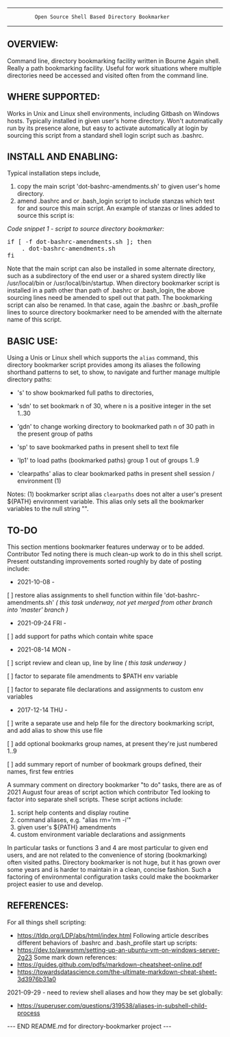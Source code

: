 ------------------------------------------------------------------------
             Open Source Shell Based Directory Bookmarker
------------------------------------------------------------------------

## OVERVIEW:
Command line, directory bookmarking facility written in Bourne Again shell.  Really a path bookmarking facility.  Useful for work situations where multiple directories need be accessed and visited often from the command line.


## WHERE SUPPORTED:
Works in Unix and Linux shell environments, including Gitbash on Windows hosts.  Typically installed in given user's home directory.  Won't automatically run by its presence alone, but easy to activate automatically at login by sourcing this script from a standard shell login script such as .bashrc.


## INSTALL AND ENABLING:
Typical installation steps include,
1.  copy the main script 'dot-bashrc-amendments.sh' to given user's home directory.
2.  amend .bashrc and or .bash_login script to include stanzas which test for and source this main script.
An example of stanzas or lines added to source this script is:

<i>Code snippet 1 - script to source directory bookmarker:</i>
<pre>
if [ -f dot-bashrc-amendments.sh ]; then
    . dot-bashrc-amendments.sh
fi
</pre>

Note that the main script can also be installed in some alternate directory, such as a subdirectory of the end user or a shared system directly like /usr/local/bin or /usr/local/bin/startup.  When directory bookmarker script is installed in a path other than path of .bashrc or .bash_login, the above sourcing lines need be amended to spell out that path.  The bookmarking script can also be renamed.  In that case, again the .bashrc or .bash_profile lines to source directory bookmarker need to be amended with the alternate name of this script.


## BASIC USE:
Using a Unis or Linux shell which supports the `alias` command, this directory bookmarker script provides among its aliases the following shorthand patterns to set, to show, to navigate and further manage multiple directory paths:

*  's'           to show bookmarked full paths to directories,
*  'sdn'         to set bookmark n of 30, where n is a positive integer in the set 1..30
*  'gdn'         to change working directory to bookmarked path n of 30 path in the present group of paths
*  'sp'          to save bookmarked paths in present shell to text file

*  'lp1'         to load paths (bookmarked paths) group 1 out of groups 1..9
*  'clearpaths'  alias to clear bookmarked paths in present shell session / environment (1)

Notes:
(1)  bookmarker script alias `clearpaths` does not alter a user's present ${PATH} environment variable.  This alias only sets all the bookmarker variables to the null string "".


## TO-DO
This section mentions bookmarker features underway or to be added.  Contributor Ted noting there is much clean-up work to do in this shell script.  Present outstanding improvements sorted roughly by date of posting include:


- 2021-10-08 -

[ ]  restore alias assignments to shell function within file 'dot-bashrc-amendments.sh'
     _( this task underway, not yet merged from other branch into 'master' branch )_

- 2021-09-24 FRI -

[ ]  add support for paths which contain white space


- 2021-08-14 MON -

[ ]  script review and clean up, line by line
     _( this task underway )_

[ ]  factor to separate file amendments to $PATH env variable

[ ]  factor to separate file declarations and assignments to custom env variables


- 2017-12-14 THU -

[ ]  write a separate use and help file for the directory bookmarking script,
     and add alias to show this use file

[ ]  add optional bookmarks group names, at present they're just numbered 1..9

[ ]  add summary report of number of bookmark groups defined, their names, first few entries



A summary comment on directory bookmarker "to do" tasks, there are as of 2021 August four areas of script action which contributor Ted looking to factor into separate shell scripts.  These script actions include:

1.  script help contents and display routine
2.  command aliases, e.g. "alias rm='rm -i'"
3.  given user's ${PATH} amendments
4.  custom environment variable declarations and assignments

In particular tasks or functions 3 and 4 are most particular to given end users, and are not related to the convenience of storing (bookmarking) often visited paths.  Directory bookmarker is not huge, but it has grown over some years and is harder to maintain in a clean, concise fashion.  Such a factoring of environmental configuration tasks could make the bookmarker project easier to use and develop.


## REFERENCES:
For all things shell scripting:
*  https://tldp.org/LDP/abs/html/index.html
Following article describes different behaviors of .bashrc and .bash_profile start up scripts:
*  https://dev.to/awwsmm/setting-up-an-ubuntu-vm-on-windows-server-2g23
Some mark down references:
*  https://guides.github.com/pdfs/markdown-cheatsheet-online.pdf
*  https://towardsdatascience.com/the-ultimate-markdown-cheat-sheet-3d3976b31a0

2021-09-29 - need to review shell aliases and how they may be set globally:
*  https://superuser.com/questions/319538/aliases-in-subshell-child-process
     
     
--- END README.md for directory-bookmarker project ---

